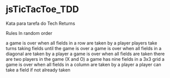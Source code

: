 # jsTicTacToe_TDD
Kata para tarefa do Tech Returns

Rules
In random order

a game is over when all fields in a row are taken by a player
players take turns taking fields until the game is over
a game is over when all fields in a diagonal are taken by a player
a game is over when all fields are taken
there are two players in the game (X and O)
a game has nine fields in a 3x3 grid
a game is over when all fields in a column are taken by a player
a player can take a field if not already taken
